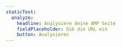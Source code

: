 ```yaml
---
staticText:
  analyze:
    headline: Analysiere deine AMP Seite
    fieldPlaceholder: Gib die URL ein
    button: Analysieren
---
```

